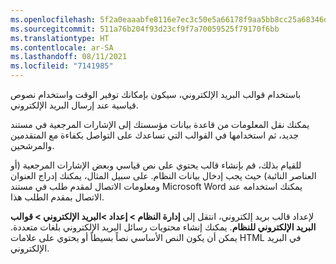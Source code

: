 ```yaml
---
ms.openlocfilehash: 5f2a0eaaabfe8116e7ec3c50e5a66178f9aa5bb8cc25a68346d7b01d15b1b585
ms.sourcegitcommit: 511a76b204f93d23cf9f7a70059525f79170f6bb
ms.translationtype: HT
ms.contentlocale: ar-SA
ms.lasthandoff: 08/11/2021
ms.locfileid: "7141985"
---
```

باستخدام قوالب البريد الإلكتروني، سيكون بإمكانك توفير الوقت واستخدام نصوص قياسية عند إرسال البريد الإلكتروني. 

يمكنك نقل المعلومات من قاعدة بيانات مؤسستك إلى الإشارات المرجعية في مستند جديد، ثم استخدامها في القوالب التي تساعدك على التواصل بكفاءة مع المتقدمين والمرشحين. 

للقيام بذلك، قم بإنشاء قالب يحتوي على نص قياسي وبعض الإشارات المرجعية (أو العناصر النائبة) حيث يجب إدخال بيانات النظام. على سبيل المثال، يمكنك إدراج العنوان ومعلومات الاتصال لمقدم طلب في مستند Microsoft Word يمكنك استخدامه عند الاتصال بمقدم الطلب هذا. 

لإعداد قالب بريد إلكتروني، انتقل إلى **إدارة النظام > إعداد >البريد الإلكتروني > قوالب البريد الإلكتروني للنظام**. يمكنك إنشاء محتويات رسائل البريد الإلكتروني بلغات متعددة. يمكن أن يكون النص الأساسي نصاً بسيطاً أو يحتوي على علامات HTML في البريد الإلكتروني.

